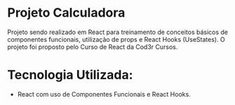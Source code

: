 # Projeto Calculadora

Projeto sendo realizado em React para treinamento de conceitos básicos de componentes funcionais, utilização de props e React Hooks (UseStates). O projeto foi proposto pelo Curso de React da Cod3r Cursos.



# Tecnologia Utilizada:

<ul><li> React com uso de Componentes Funcionais e React Hooks. </li></ul>

